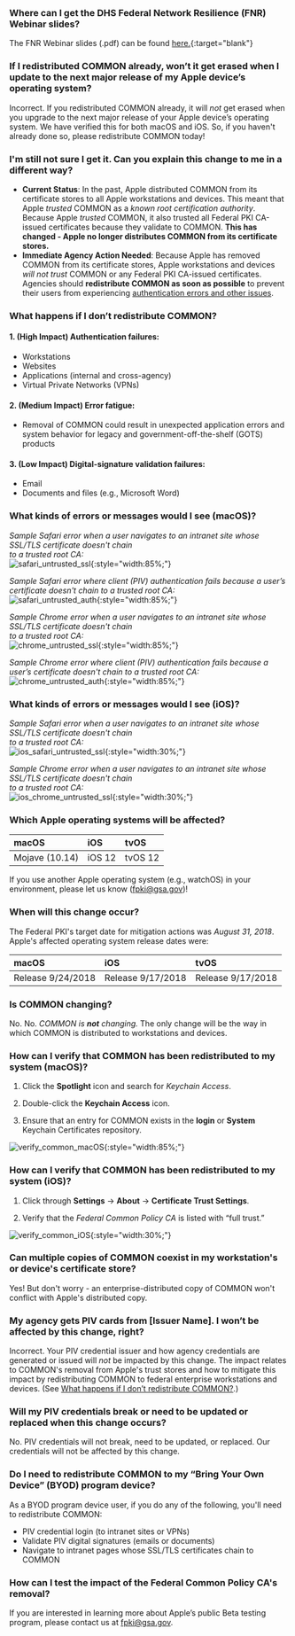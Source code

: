 <br>

### Where can I get the DHS Federal Network Resilience (FNR) Webinar slides?
The FNR Webinar slides (.pdf) can be found [here.]({{site.baseurl}}/docs/FPKI_Trust_Removal_-_FNR_Webinar_08022018.pdf){:target="blank"} 

### If I redistributed COMMON already, won’t it get erased when I update to the next major release of my Apple device’s operating system?
Incorrect. If you redistributed COMMON already, it will *not* get erased when you upgrade to the next major release of your Apple device’s operating system. We have verified this for both macOS and iOS.  So, if you haven't already done so, please redistribute COMMON today!  

### I'm still not sure I get it. Can you explain this change to me in a different way?
- **Current Status**: In the past, Apple distributed COMMON from its certificate stores to all Apple workstations and devices. This meant that Apple *trusted* COMMON as a *known root certification authority*. Because Apple *trusted* COMMON, it also trusted all Federal PKI CA-issued certificates because they validate to COMMON. **This has changed - Apple no longer distributes COMMON from its certificate stores.**
- **Immediate Agency Action Needed**: Because Apple has removed COMMON from its certificate stores, Apple workstations and devices *will not trust* COMMON or any Federal PKI CA-issued certificates. Agencies should **redistribute COMMON as soon as possible** to prevent their users from experiencing [authentication errors and other issues](#what-happens-if-i-dont-redistribute-common).


### What happens if I don’t redistribute COMMON?

#### 1. (High Impact) Authentication failures:
- Workstations 
- Websites  
- Applications (internal and cross-agency)
- Virtual Private Networks (VPNs)

#### 2. (Medium Impact) Error fatigue:
- Removal of COMMON could result in unexpected application errors and system behavior for legacy and government-off-the-shelf (GOTS) products

#### 3. (Low Impact) Digital-signature validation failures:
- Email
- Documents and files (e.g., Microsoft Word)


### What kinds of errors or messages would I see (macOS)?

*Sample Safari error when a user navigates to an intranet site whose SSL/TLS certificate doesn't chain<br>to a trusted root CA:*
     <br>
     ![safari_untrusted_ssl]({{site.baseurl}}/img/safari_untrusted_ssl.png){:style="width:85%;"}
    
*Sample Safari error where client (PIV) authentication fails because a user’s certificate doesn't chain to a trusted root CA:*
     <br>
     ![safari_untrusted_auth]({{site.baseurl}}/img/safari_untrusted_auth.png){:style="width:85%;"}
   
*Sample Chrome error when a user navigates to an intranet site whose SSL/TLS certificate doesn't chain<br>to a trusted root CA:*
     <br>
     ![chrome_untrusted_ssl]({{site.baseurl}}/img/chrome_untrusted_ssl.png){:style="width:85%;"}

*Sample Chrome error where client (PIV) authentication fails because a user’s certificate doesn't chain to a trusted root CA:*
     <br>
     ![chrome_untrusted_auth]({{site.baseurl}}/img/chrome_untrusted_auth.png){:style="width:85%;"}


### What kinds of errors or messages would I see (iOS)?

*Sample Safari error when a user navigates to an intranet site whose SSL/TLS certificate doesn't chain<br>to a trusted root CA:*
     <br>
     ![ios_safari_untrusted_ssl]({{site.baseurl}}/img/ios_safari_untrusted_ssl.png){:style="width:30%;"}

*Sample Chrome error when a user navigates to an intranet site whose SSL/TLS certificate doesn't chain<br>to a trusted root CA:*
     <br>
     ![ios_chrome_untrusted_ssl]({{site.baseurl}}/img/ios_chrome_untrusted_ssl.png){:style="width:30%;"}


### Which Apple operating systems will be affected?

| **macOS** |  **iOS** | **tvOS** | 
| :-------- |  :-------- | :-------- | 
| Mojave (10.14) | iOS 12 | tvOS 12 |

If you use another Apple operating system (e.g., watchOS) in your environment, please let us know (fpki@gsa.gov)!

### When will this change occur?

The Federal PKI's target date for mitigation actions was *August 31, 2018*.  Apple's affected operating system release dates were:

| **macOS** |  **iOS** | **tvOS** | 
| :-------- |  :-------- | :-------- | 
| Release 9/24/2018  | Release 9/17/2018  | Release 9/17/2018  |

### Is COMMON changing?

No. No. *COMMON is **not** changing.* The only change will be the way in which COMMON is distributed to workstations and devices.

### How can I verify that COMMON has been redistributed to my system (macOS)?

1. Click the **Spotlight** icon and search for *Keychain Access*.

2. Double-click the **Keychain Access** icon.

3. Ensure that an entry for COMMON exists in the **login** or **System** Keychain Certificates repository.

![verify_common_macOS]({{site.baseurl}}/img/verify_common_macOS.png){:style="width:85%;"}

### How can I verify that COMMON has been redistributed to my system (iOS)?

1. Click through **Settings** -> **About** -> **Certificate Trust Settings**.
     
2. Verify that the _Federal Common Policy CA_ is listed with “full trust.”

![verify_common_iOS]({{site.baseurl}}/img/verify_common_iOS.png){:style="width:30%;"}


### Can multiple copies of COMMON coexist in my workstation's or device's certificate store?

Yes! But don't worry - an enterprise-distributed copy of COMMON won't conflict with Apple's distributed copy. 


### My agency gets PIV cards from [Issuer Name]. I won’t be affected by this change, right?

Incorrect.  Your PIV credential issuer and how agency credentials are generated or issued will *not* be impacted by this change. The impact relates to COMMON's removal from Apple's trust stores and how to mitigate this impact by redistributing COMMON to federal enterprise workstations and devices. 
(See [What happens if I don’t redistribute COMMON?](#what-happens-if-i-dont-redistribute-common).)   

### Will my PIV credentials break or need to be updated or replaced when this change occurs?

No. PIV credentials will not break, need to be updated, or replaced. Our credentials will not be affected by this change.

### Do I need to redistribute COMMON to my “Bring Your Own Device” (BYOD) program device?

As a BYOD program device user, if you do any of the following, you'll need to redistribute COMMON:
- PIV credential login (to intranet sites or VPNs) 
- Validate PIV digital signatures (emails or documents)
- Navigate to intranet pages whose SSL/TLS certificates chain to COMMON


### How can I test the impact of the Federal	Common Policy CA's removal?

If you are interested in learning more about Apple’s public Beta testing program, please contact us at fpki@gsa.gov.
